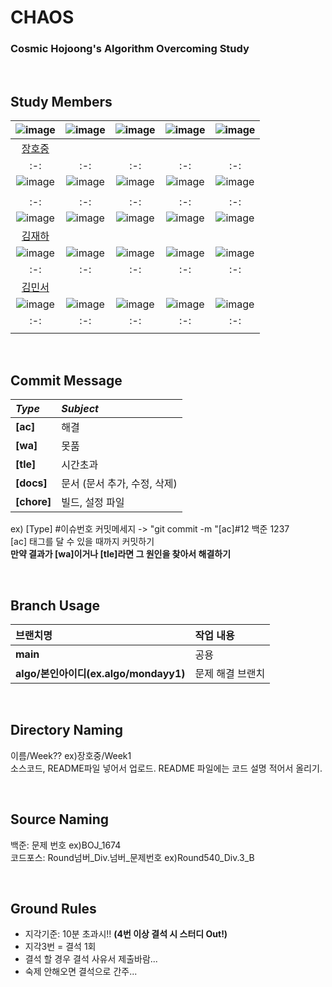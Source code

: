 # CHAOS
### Cosmic Hojoong's Algorithm Overcoming Study

</br>

## Study Members

|![image](https://avatars.githubusercontent.com/u/128250130?v=4)|![image]()|![image]()|![image]()|![image]()|
|:-:|:-:|:-:|:-:|:-:|
|[장호중](https://github.com/mondayy1)|[]()|[]()|[]()|[]()|
|:-:|:-:|:-:|:-:|:-:|
|![image]()|![image]()|![image]()|![image]()|![image]()|
|[]()|[]()|[]()|[]()|[]()|
|:-:|:-:|:-:|:-:|:-:|
|![image](https://avatars.githubusercontent.com/u/128571125?s=400&u=a8dcb208498e3bbef65d196740552fcb4d3bafab&v=4)|![image]()|![image]()|![image]()|![image]()|
|[김재하](https://github.com/kjh3291)|[]()|[]()|[]()|[]()|
|![image](https://avatars.githubusercontent.com/u/128784989?s=400&u=50c911ede077ca58accc3b1d95d11103f2c3540f&v=4)|![image]()|![image]()|![image]()|![image]()|
|:-:|:-:|:-:|:-:|:-:|
|[김민서]()|[]()|[]()|[]()|[]()|
|![image]()|![image]()|![image]()|![image]()|![image]()|
|:-:|:-:|:-:|:-:|:-:|
|[]()|[]()|[]()|[]()|[]()|

</br>

## Commit Message
|*Type*|*Subject*|
|:---|:---|
|**[ac]**|해결|
|**[wa]**|못품|
|**[tle]**|시간초과|
|**[docs]**|문서 (문서 추가, 수정, 삭제)|
|**[chore]**|빌드, 설정 파일|

ex) [Type] #이슈번호 커밋메세지 -> "git commit -m "[ac]#12 백준 1237   
[ac] 태그를 달 수 있을 때까지 커밋하기   
**만약 결과가 [wa]이거나 [tle]라면 그 원인을 찾아서 해결하기**

</br>

## Branch Usage
|브랜치명|작업 내용|
|:---|:---|
|**main**|공용|
|**algo/본인아이디(ex.algo/mondayy1)**|문제 해결 브랜치|

</br>

## Directory Naming
이름/Week?? ex)장호중/Week1 </br>
소스코드, README파일 넣어서 업로드. README 파일에는 코드 설명 적어서 올리기.

</br>

## Source Naming
백준: 문제 번호 ex)BOJ_1674 </br>
코드포스: Round넘버_Div.넘버_문제번호 ex)Round540_Div.3_B

</br>

## Ground Rules
* 지각기준: 10분 초과시!! **(4번 이상 결석 시 스터디 Out!)**
* 지각3번 = 결석 1회
* 결석 할 경우 결석 사유서 제출바람...
* 숙제 안해오면 결석으로 간주...

</br>

